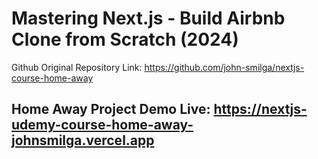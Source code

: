 # Mastering Next.js - Build Airbnb Clone from Scratch (2024)

Github Original Repository Link: https://github.com/john-smilga/nextjs-course-home-away


## Home Away Project Demo Live: https://nextjs-udemy-course-home-away-johnsmilga.vercel.app